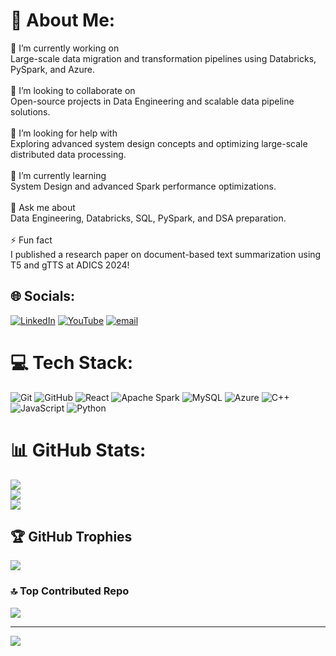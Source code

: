 # 💫 About Me:
🔭 I’m currently working on<br>Large-scale data migration and transformation pipelines using Databricks, PySpark, and Azure.<br><br>👯 I’m looking to collaborate on<br>Open-source projects in Data Engineering and scalable data pipeline solutions.<br><br>🤝 I’m looking for help with<br>Exploring advanced system design concepts and optimizing large-scale distributed data processing.<br><br>🌱 I’m currently learning<br>System Design and advanced Spark performance optimizations.<br><br>💬 Ask me about<br>Data Engineering, Databricks, SQL, PySpark, and DSA preparation.<br><br>⚡ Fun fact<br>I published a research paper on document-based text summarization using T5 and gTTS at ADICS 2024!


## 🌐 Socials:
[![LinkedIn](https://img.shields.io/badge/LinkedIn-%230077B5.svg?logo=linkedin&logoColor=white)](https://linkedin.com/in/in/ankitraj-srivastava) [![YouTube](https://img.shields.io/badge/YouTube-%23FF0000.svg?logo=YouTube&logoColor=white)](https://youtube.com/@theAnkitsrivastava) [![email](https://img.shields.io/badge/Email-D14836?logo=gmail&logoColor=white)](mailto:ankitraj.srivastava15@gmail.com) 

# 💻 Tech Stack:
![Git](https://img.shields.io/badge/git-%23F05033.svg?style=for-the-badge&logo=git&logoColor=white) ![GitHub](https://img.shields.io/badge/github-%23121011.svg?style=for-the-badge&logo=github&logoColor=white) ![React](https://img.shields.io/badge/react-%2320232a.svg?style=for-the-badge&logo=react&logoColor=%2361DAFB) ![Apache Spark](https://img.shields.io/badge/Apache%20Spark-FDEE21?style=for-the-badge&logo=apachespark&logoColor=black) ![MySQL](https://img.shields.io/badge/mysql-4479A1.svg?style=for-the-badge&logo=mysql&logoColor=white) ![Azure](https://img.shields.io/badge/azure-%230072C6.svg?style=for-the-badge&logo=microsoftazure&logoColor=white) ![C++](https://img.shields.io/badge/c++-%2300599C.svg?style=for-the-badge&logo=c%2B%2B&logoColor=white) ![JavaScript](https://img.shields.io/badge/javascript-%23323330.svg?style=for-the-badge&logo=javascript&logoColor=%23F7DF1E) ![Python](https://img.shields.io/badge/python-3670A0?style=for-the-badge&logo=python&logoColor=ffdd54)
# 📊 GitHub Stats:
![](https://github-readme-stats.vercel.app/api?username=ankit1519&theme=great-gatsby&hide_border=true&include_all_commits=true&count_private=false)<br/>
![](https://nirzak-streak-stats.vercel.app/?user=ankit1519&theme=great-gatsby&hide_border=true)<br/>
![](https://github-readme-stats.vercel.app/api/top-langs/?username=ankit1519&theme=great-gatsby&hide_border=true&include_all_commits=true&count_private=false&layout=compact)

## 🏆 GitHub Trophies
![](https://github-profile-trophy.vercel.app/?username=ankit1519&theme=rose&no-frame=false&no-bg=true&margin-w=4)

### 🔝 Top Contributed Repo
![](https://github-contributor-stats.vercel.app/api?username=ankit1519&limit=5&theme=dark&combine_all_yearly_contributions=true)

---
[![](https://visitcount.itsvg.in/api?id=ankit1519&icon=4&color=7)](https://visitcount.itsvg.in)

<!-- Proudly created with GPRM ( https://gprm.itsvg.in ) -->
